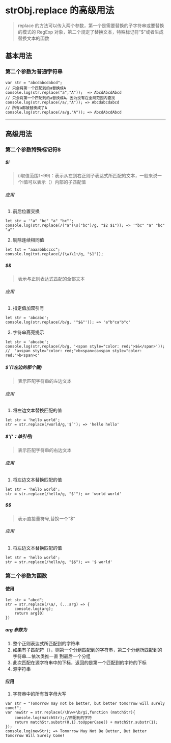 # strObj.replace 的高级用法
> replace 的方法可以传入两个参数，第一个是需要替换的子字符串或要替换的模式的 RegExp 对象，第二个规定了替换文本，特殊标记符”$”或者生成替换文本的函数

## 基本用法
### 第二个参数为普通字符串
```
var str = "abcdabcdabcd";
// 只会将第一个匹配到的a替换成A 
console.log(str.replace("a","A"));  => AbcdAbcdAbcd
// 只会将第一个匹配到的a替换成A。因为没有在全局范围内查找 
console.log(str.replace(/a/,"A")); => Abcdabcdabcd
// 所有a都被替换成了A
console.log(str.replace(/a/g,"A")); => AbcdAbcdAbcd
```

------

## 高级用法
### 第二个参数特殊标记符$
##### $i
> (i取值范围1~99)：表示从左到右正则子表达式所匹配的文本，一般来说一个i值可以表示（）内部的子匹配值

###### 应用
1. 前后位置交换
```
let str = '"a" "bc" "a" "bc"';
console.log(str.replace(/("a")\s("bc")/g, "$2 $1")); => '"bc" "a" "bc" "a"'
```

2. 剔除连续相同值
```
let txt = "aaaabbbcccc";
console.log(txt.replace(/(\w)\1+/g, "$1"));
```

##### $&
> 表示与正则表达式匹配的全部文本

###### 应用
1. 指定值加双引号
```
let str = 'abcabc';
console.log(str.replace(/b/g, '"$&"')); => 'a"b"ca"b"c'
```

2. 字符串高亮提示
```
let str = 'abcabc';
console.log(str.replace(/b/g, '<span style="color: red;">$&</span>'));
//  'a<span style="color: red;">b<span>ca<span style="color: red;">b<span>c'
```

##### $`(1左边的那个键)
> 表示匹配字符串的左边文本

###### 应用
1. 将左边文本替换匹配的值
```
let str = 'hello world';
str = str.replace(/world/g,'$`'); => 'hello hello'
```

##### $'('：单引号)
> 表示匹配字符串的右边文本

###### 应用
1. 将左边文本替换匹配的值
```
let str = 'hello world';
str = str.replace(/hello/g, "$'"); => 'world world'
```

##### $$
> 表示直接量符号,替换一个"$"

###### 应用
1. 将左边文本替换匹配的值
```
let str = 'hello world';
str = str.replace(/hello/g, "$$"); => '$ world'
```

### 第二个参数为函数
#### 使用
```
let str = "abcd";
str = str.replace(/\a/, (...arg) => {
    console.log(arg);
    return arg[0]
})
```

##### arg 参数为
1. 整个正则表达式所匹配到的字符串
2. 如果有子匹配符（），则第一个分组匹配到的字符串，第二个分组所匹配到的字符串....依次类推一直            到最后一个分组
3. 此次匹配在源字符串中的下标，返回的是第一个匹配到的字符的下标
4. 源字符串

#### 应用
1. 字符串中的所有首字母大写
```
var str = "Tomorrow may not be better, but better tomorrow will surely come!";
var newStr = str.replace(/\b\w+\b/gi,function (matchStr){
    console.log(matchStr);//匹配到的字符
    return matchStr.substr(0,1).toUpperCase() + matchStr.substr(1);
});
console.log(newStr); => Tomorrow May Not Be Better, But Better Tomorrow Will Surely Come!
```




